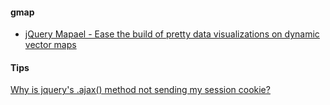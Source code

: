 


<h4> gmap </h4>
<ul>

<li> <a href="https://www.vincentbroute.fr/mapael/#examples" > jQuery Mapael - Ease the build of pretty data visualizations on dynamic vector maps</a> </li>

</ul>



<h4> Tips </h4>
<a href="https://stackoverflow.com/questions/2870371/why-is-jquerys-ajax-method-not-sending-my-session-cookie/23660618#23660618"> Why is jquery's .ajax() method not sending my session cookie? </a>
